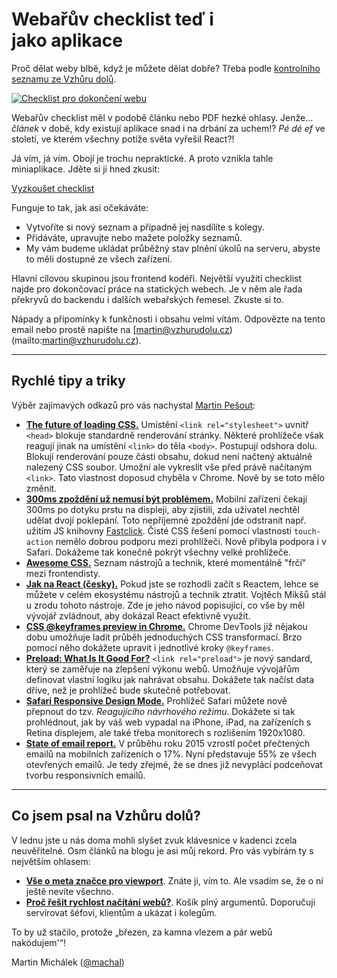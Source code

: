 # Webařův checklist teď i jako&nbsp;aplikace

Proč dělat weby blbě, když je můžete dělat dobře? Třeba podle [kontrolního seznamu ze Vzhůru dolů](http://www.vzhurudolu.cz/checklist).

[![Checklist pro dokončení webu](https://gallery.mailchimp.com/d6be2f1899eba6a7651157403/images/9d3a7d0e-c377-4156-8ddd-a912ff462ddb.jpg)](http://www.vzhurudolu.cz/checklist)

Webařův checklist měl v podobě článku nebo PDF hezké ohlasy. Jenže… *článek*  v době, kdy existují aplikace snad i na drbání za uchem!? *Pé dé ef*  ve století, ve kterém všechny potíže světa vyřešil React?! 

Já vím, já vím. Obojí je trochu nepraktické. A proto vznikla tahle miniaplikace. Jděte si ji hned zkusit:

[ Vyzkoušet checklist ](http://www.vzhurudolu.cz/checklist)

Funguje to tak, jak asi očekáváte: 

- Vytvoříte si nový seznam a případně jej nasdílíte s kolegy. 
- Přidáváte, upravujte nebo mažete položky seznamů. 
- My vám budeme ukládat průběžný stav plnění úkolů na serveru, abyste to měli dostupné ze všech zařízení.

Hlavní cílovou skupinou jsou frontend kodéři. Největší využití checklist najde pro dokončovací práce na statických webech. Je v něm ale řada překryvů do backendu i dalších webařských řemesel. Zkuste si to.

Nápady a připomínky k funkčnosti i obsahu velmi vítám. Odpovězte na tento email nebo prostě napište na [martin@vzhurudolu.cz)(mailto:martin@vzhurudolu.cz).

---

## Rychlé tipy a&nbsp;triky

Výběr zajímavých odkazů pro vás nachystal [Martin Pešout](http://www.twitter.com/martinpesout):

- **[The future of loading CSS.](https://jakearchibald.com/2016/link-in-body/)** Umístění `<link rel="stylesheet">` uvnitř `<head>` blokuje standardně renderování stránky. Některé prohlížeče však reagují jinak na umístění `<link>` do těla `<body>`. Postupují odshora dolu. Blokují renderování pouze části obsahu, dokud není načtený aktuálně nalezený CSS soubor. Umožní ale vykreslit vše před právě načítaným `<link>`. Tato vlastnost doposud chyběla v Chrome. Nově by se toto mělo změnit.
- **[300ms zpoždění už nemusí být problémem.](https://gist.github.com/gajus/bbf06ea2e37047b01e70)** Mobilní zařízení čekají 300ms po dotyku prstu na displeji, aby zjistili, zda uživatel nechtěl udělat dvojí poklepání. Toto nepříjemné zpoždění jde odstranit např. užitím JS knihovny [Fastclick](https://github.com/ftlabs/fastclick). Čisté CSS řešení pomocí vlastnosti `touch-action` nemělo dobrou podporu mezi prohlížeči. Nově přibyla podpora i v Safari. Dokážeme tak konečně pokrýt všechny velké prohlížeče.
- **[Awesome CSS.](https://github.com/sindresorhus/awesome)** Seznam nástrojů a technik, které momentálně "frčí" mezi frontendisty.
- **[Jak na React (česky).](https://github.com/petehunt/react-howto/blob/master/README-cs.md)** Pokud jste se rozhodli začít s Reactem, lehce se můžete v celém ekosystému nástrojů a technik ztratit. Vojtěch Mikšů stál u zrodu tohoto nástroje. Zde je jeho návod popisující, co vše by měl vývojář zvládnout, aby dokázal React efektivně využít.
- **[CSS @keyframes preview in Chrome.](https://twitter.com/ChromeDevTools/status/694966453376675840)** Chrome DevTools již nějakou dobu umožňuje ladit průběh jednoduchých CSS transformací. Brzo pomocí něho dokážete upravit i jednotlivé kroky `@keyframes`.
- **[Preload: What Is It Good For?](https://www.smashingmagazine.com/2016/02/preload-what-is-it-good-for/)** `<link rel="preload">` je nový sandard, který se zaměřuje na zlepšení výkonu webů. Umožňuje vývojářům definovat vlastní logiku jak nahrávat obsahu. Dokážete tak načíst data dříve, než je prohlížeč bude skutečně potřebovat.
- **[Safari Responsive Design Mode.](http://www.macobserver.com/tmo/article/safari-9-using-responsive-design-mode)** Prohlížeč Safari můžete nově přepnout do tzv. *Reagujícího návrhového režimu*. Dokážete si tak prohlédnout, jak by váš web vypadal na iPhone, iPad, na zařízeních s Retina displejem, ale také třeba monitorech s rozlišením 1920x1080.
- **[State of email report.](https://litmus.com/lp/2016-state-of-email-report)** V průběhu roku 2015 vzrostl počet přečtených emailů na mobilních zařízeních o 17%. Nyní představuje 55% ze všech otevřených emailů. Je tedy zřejmé, že se dnes již nevyplácí podceňovat tvorbu responsivních emailů.

---

## Co jsem psal na Vzhůru&nbsp;dolů?

V lednu jste u nás doma mohli slyšet zvuk klávesnice v kadenci zcela neuvěřitelné. Osm článků na blogu je asi můj rekord. Pro vás vybírám ty s největším ohlasem: 

- **[Vše o meta značce pro viewport](http://www.vzhurudolu.cz/prirucka/viewport-meta)**. Znáte ji, vím to. Ale vsadím se, že o ní ještě nevíte všechno.
- **[Proč řešit rychlost načítání webů?](http://www.vzhurudolu.cz/prirucka/rychlost-nacitani-proc)**. Košík plný argumentů. Doporučuji servírovat šéfovi, klientům a ukázat i kolegům.

To by už stačilo, protože „březen, za kamna vlezem a pár webů nakódujem'“!

Martin Michálek ([@machal](http://www.twitter.com/machal))

